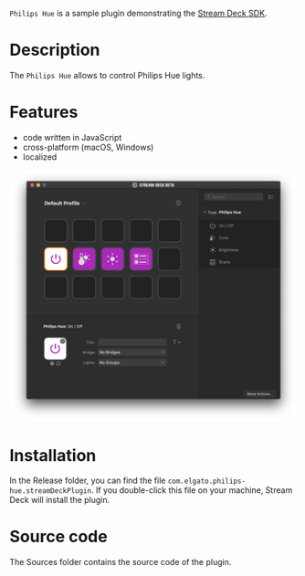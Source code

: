 
`Philips Hue` is a sample plugin demonstrating the [Stream Deck SDK](https://developer.elgato.com/documentation/stream-deck/).


# Description

The `Philips Hue` allows to control Philips Hue lights.


# Features

- code written in JavaScript
- cross-platform (macOS, Windows)
- localized

![](screenshot.png)


# Installation

In the Release folder, you can find the file `com.elgato.philips-hue.streamDeckPlugin`. If you double-click this file on your machine, Stream Deck will install the plugin.


# Source code

The Sources folder contains the source code of the plugin.

